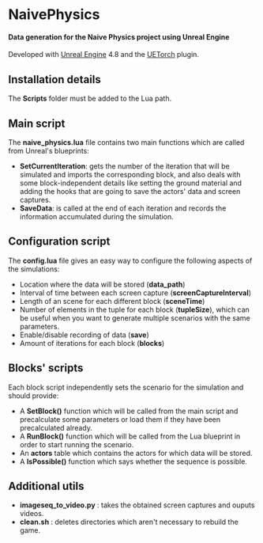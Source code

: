 # NaivePhysics
#### Data generation for the Naive Physics project using Unreal Engine

Developed with [Unreal Engine](https://www.unrealengine.com/what-is-unreal-engine-4) 4.8 and the [UETorch](https://github.com/facebook/UETorch) plugin.

## Installation details

The **Scripts** folder must be added to the Lua path.

## Main script

The **naive_physics.lua** file contains two main functions which are called from Unreal's blueprints:

* **SetCurrentIteration**: gets the number of the iteration that will be simulated and imports the corresponding block, and also deals with some block-independent details like setting the ground material and adding the hooks that are going to save the actors' data and screen captures.
* **SaveData**: is called at the end of each iteration and records the information accumulated during the simulation.

## Configuration script

The **config.lua** file gives an easy way to configure the following aspects of the simulations:

* Location where the data will be stored (**data_path**)
* Interval of time between each screen capture (**screenCaptureInterval**)
* Length of an scene for each different block (**sceneTime**)
* Number of elements in the tuple for each block (**tupleSize**), which can be useful when you want to generate multiple scenarios with the same parameters.
* Enable/disable recording of data (**save**)
* Amount of iterations for each block (**blocks**)

## Blocks' scripts

Each block script independently sets the scenario for the simulation and should provide:

* A **SetBlock()** function which will be called from the main script and precalculate some parameters or load them if they have been precalculated already.
* A **RunBlock()** function which will be called from the Lua blueprint in order to start running the scenario.
* An **actors** table which contains the actors for which data will be stored.
* A **IsPossible()** function which says whether the sequence is possible.

## Additional utils

* **imageseq_to_video.py** : takes the obtained screen captures and ouputs videos.
* **clean.sh** : deletes directories which aren't necessary to rebuild the game.
